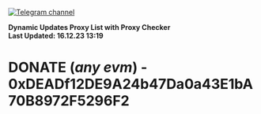 [![Telegram channel](https://img.shields.io/endpoint?url=https://runkit.io/damiankrawczyk/telegram-badge/branches/master?url=https://t.me/n4z4v0d)](https://t.me/n4z4v0d) 

**Dynamic Updates Proxy List with Proxy Checker**  
**Last Updated: 16.12.23 13:19**

# DONATE (_any evm_) - 0xDEADf12DE9A24b47Da0a43E1bA70B8972F5296F2
